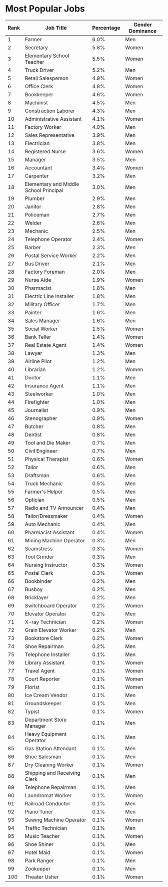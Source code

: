 
# Most Popular Jobs

| Rank | Job Title                                | Percentage | Gender Dominance |
|------|------------------------------------------|------------|------------------|
| 1    | Farmer                                   | 6.0%       | Men              |
| 2    | Secretary                                | 5.8%       | Women            |
| 3    | Elementary School Teacher                | 5.5%       | Women            |
| 4    | Truck Driver                             | 5.2%       | Men              |
| 5    | Retail Salesperson                       | 4.9%       | Women            |
| 6    | Office Clerk                             | 4.8%       | Women            |
| 7    | Bookkeeper                               | 4.6%       | Women            |
| 8    | Machinist                                | 4.5%       | Men              |
| 9    | Construction Laborer                     | 4.3%       | Men              |
| 10   | Administrative Assistant                 | 4.1%       | Women            |
| 11   | Factory Worker                           | 4.0%       | Men              |
| 12   | Sales Representative                     | 3.9%       | Men              |
| 13   | Electrician                              | 3.8%       | Men              |
| 14   | Registered Nurse                         | 3.6%       | Women            |
| 15   | Manager                                  | 3.5%       | Men              |
| 16   | Accountant                               | 3.4%       | Women            |
| 17   | Carpenter                                | 3.2%       | Men              |
| 18   | Elementary and Middle School Principal   | 3.0%       | Men              |
| 19   | Plumber                                  | 2.9%       | Men              |
| 20   | Janitor                                  | 2.8%       | Men              |
| 21   | Policeman                                | 2.7%       | Men              |
| 22   | Welder                                   | 2.6%       | Men              |
| 23   | Mechanic                                 | 2.5%       | Men              |
| 24   | Telephone Operator                       | 2.4%       | Women            |
| 25   | Barber                                   | 2.3%       | Men              |
| 26   | Postal Service Worker                    | 2.2%       | Men              |
| 27   | Bus Driver                               | 2.1%       | Men              |
| 28   | Factory Foreman                          | 2.0%       | Men              |
| 29   | Nurse Aide                               | 1.9%       | Women            |
| 30   | Pharmacist                               | 1.8%       | Men              |
| 31   | Electric Line Installer                  | 1.8%       | Men              |
| 32   | Military Officer                         | 1.7%       | Men              |
| 33   | Painter                                  | 1.6%       | Men              |
| 34   | Sales Manager                            | 1.6%       | Men              |
| 35   | Social Worker                            | 1.5%       | Women            |
| 36   | Bank Teller                              | 1.4%       | Women            |
| 37   | Real Estate Agent                        | 1.4%       | Women            |
| 38   | Lawyer                                   | 1.3%       | Men              |
| 39   | Airline Pilot                            | 1.2%       | Men              |
| 40   | Librarian                                | 1.2%       | Women            |
| 41   | Doctor                                   | 1.1%       | Men              |
| 42   | Insurance Agent                          | 1.1%       | Men              |
| 43   | Steelworker                              | 1.0%       | Men              |
| 44   | Firefighter                              | 1.0%       | Men              |
| 45   | Journalist                               | 0.9%       | Men              |
| 46   | Stenographer                             | 0.9%       | Women            |
| 47   | Butcher                                  | 0.8%       | Men              |
| 48   | Dentist                                  | 0.8%       | Men              |
| 49   | Tool and Die Maker                       | 0.7%       | Men              |
| 50   | Civil Engineer                           | 0.7%       | Men              |
| 51   | Physical Therapist                       | 0.6%       | Women            |
| 52   | Tailor                                   | 0.6%       | Men              |
| 53   | Draftsman                                | 0.6%       | Men              |
| 54   | Truck Mechanic                           | 0.5%       | Men              |
| 55   | Farmer's Helper                          | 0.5%       | Men              |
| 56   | Optician                                 | 0.5%       | Men              |
| 57   | Radio and TV Announcer                   | 0.4%       | Men              |
| 58   | Tailor/Dressmaker                        | 0.4%       | Women            |
| 59   | Auto Mechanic                            | 0.4%       | Men              |
| 60   | Pharmacist Assistant                     | 0.4%       | Women            |
| 61   | Mining Machine Operator                  | 0.3%       | Men              |
| 62   | Seamstress                               | 0.3%       | Women            |
| 63   | Tool Grinder                             | 0.3%       | Men              |
| 64   | Nursing Instructor                       | 0.3%       | Women            |
| 65   | Postal Clerk                             | 0.3%       | Women            |
| 66   | Bookbinder                               | 0.2%       | Men              |
| 67   | Busboy                                   | 0.2%       | Men              |
| 68   | Bricklayer                               | 0.2%       | Men              |
| 69   | Switchboard Operator                     | 0.2%       | Women            |
| 70   | Elevator Operator                        | 0.2%       | Men              |
| 71   | X-ray Technician                         | 0.2%       | Women            |
| 72   | Grain Elevator Worker                    | 0.2%       | Men              |
| 73   | Bookstore Clerk                          | 0.2%       | Women            |
| 74   | Shoe Repairman                           | 0.2%       | Men              |
| 75   | Telephone Installer                      | 0.1%       | Men              |
| 76   | Library Assistant                        | 0.1%       | Women            |
| 77   | Travel Agent                             | 0.1%       | Women            |
| 78   | Court Reporter                           | 0.1%       | Women            |
| 79   | Florist                                  | 0.1%       | Women            |
| 80   | Ice Cream Vendor                         | 0.1%       | Men              |
| 81   | Groundskeeper                            | 0.1%       | Men              |
| 82   | Typist                                   | 0.1%       | Women            |
| 83   | Department Store Manager                 | 0.1%       | Men              |
| 84   | Heavy Equipment Operator                 | 0.1%       | Men              |
| 85   | Gas Station Attendant                    | 0.1%       | Men              |
| 86   | Shoe Salesman                            | 0.1%       | Men              |
| 87   | Dry Cleaning Worker                      | 0.1%       | Women            |
| 88   | Shipping and Receiving Clerk             | 0.1%       | Men              |
| 89   | Telephone Repairman                      | 0.1%       | Men              |
| 90   | Laundromat Worker                        | 0.1%       | Women            |
| 91   | Railroad Conductor                       | 0.1%       | Men              |
| 92   | Piano Tuner                              | 0.1%       | Men              |
| 93   | Sewing Machine Operator                  | 0.1%       | Women            |
| 94   | Traffic Technician                       | 0.1%       | Men              |
| 95   | Music Teacher                            | 0.1%       | Women            |
| 96   | Shoe Shiner                              | 0.1%       | Men              |
| 97   | Hotel Maid                               | 0.1%       | Women            |
| 98   | Park Ranger                              | 0.1%       | Men              |
| 99   | Zookeeper                                | 0.1%       | Men              |
| 100  | Theater Usher                            | 0.1%       | Women            |
